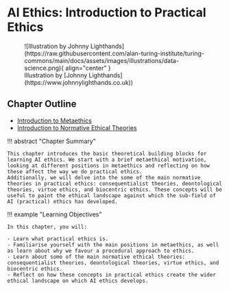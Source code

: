 # AI Ethics: Introduction to Practical Ethics

<figure markdown>
  ![Illustration by Johnny Lighthands](https://raw.githubusercontent.com/alan-turing-institute/turing-commons/main/docs/assets/images/illustrations/data-science.png){ align="center" }
  <figcaption>Illustration by [Johnny Lighthands](https://www.johnnylighthands.co.uk))</figcaption>
</figure>

## Chapter Outline

- [Introduction to Metaethics](metaethics.md)
- [Introduction to Normative Ethical Theories](normative.md)


!!! abstract "Chapter Summary"

    This chapter introduces the basic theoretical building blocks for learning AI ethics. We start with a brief metaethical motivation, looking at different positions in metaethics and reflecting on how these affect the way we do practical ethics.
    Additionally, we will delve into the some of the main normative theories in practical ethics: consequentialist theories, deontological theories, virtue ethics, and biocentric ethics. These concepts will be useful to paint the ethical landscape against which the sub-field of AI (practical) ethics has developed.

!!! example "Learning Objectives"

    In this chapter, you will:
    
    - Learn what practical ethics is.
    - Familiarise yourself with the main positions in metaethics, as well as learn about why we favour a procedural approach to ethics.
    - Learn about some of the main normative ethical theories: consequentialist theories, deontological theories, virtue ethics, and biocentric ethics.
    - Reflect on how these concepts in practical ethics create the wider ethical landscape on which AI ethics develops.
   

